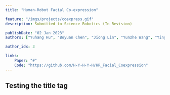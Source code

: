 ```yaml
---
title: "Human-Robot Facial Co-expression"

feature: "/imgs/projects/coexpress.gif"
description: Submitted to Science Robotics (In Revision)

publishDate: "02 Jan 2023"
authors: ["Yuhang Hu", "Boyuan Chen", "Jiong Lin", "Yunzhe Wang", "Yingke Wang", "Cameron Mehlman", "Hod Lipson"]

author_idx: 3

links: 
    Paper: "#"
    Code: "https://github.com/H-Y-H-Y-H/HR_Facial_Coexpression"
---
```


## Testing the title tag

